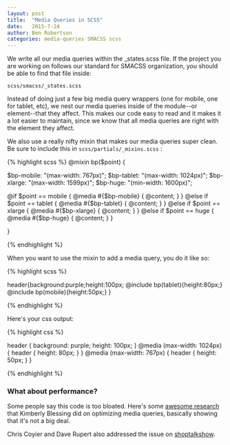 ```yaml
---
layout: post
title:  "Media Queries in SCSS"
date:   2015-7-24
author: Ben Robertson
categories: media-queries SMACSS scss
---
```


We write all our media queries within the _states.scss file. If the project you are working on follows our standard for SMACSS organization, you should be able to find that file inside:

<code>scss/smacss/_states.scss</code>

Instead of doing just a few big media query wrappers (one for mobile, one for tablet, etc), we nest our media queries inside of the module--or element--that they affect. This makes our code easy to read and it makes it a lot easier to maintain, since we know that all media queries are right with the element they affect.

We also use a really nifty mixin that makes our media queries super clean. Be sure to include this in <code>scss/partials/_mixins.scss</code> :

{% highlight scss %}
@mixin bp($point) {
  
  $bp-mobile: "(max-width: 767px)";
  $bp-tablet: "(max-width: 1024px)";
  $bp-xlarge: "(max-width: 1599px)";
  $bp-huge: "(min-width: 1600px)";

  @if $point == mobile {
    @media #{$bp-mobile}  { @content; }
  } 
  @else if $point == tablet {
    @media #{$bp-tablet} { @content; }
  }
  @else if $point == xlarge {
    @media #{$bp-xlarge} { @content; }
  } 
  @else if $point == huge {
    @media #{$bp-huge} { @content; }
  }

}

{% endhighlight %}

When you want to use the mixin to add a media query, you do it like so:

{% highlight scss %}

header{background:purple;height:100px;
	@include bp(tablet){height:80px;}
	@include bp(mobile){height:50px;}
}

{% endhighlight %}

Here's your css output:

{% highlight css %}

header {
  background: purple;
  height: 100px; }
  @media (max-width: 1024px) {
    header {
      height: 80px; } }
  @media (max-width: 767px) {
    header {
      height: 50px; } }

{% endhighlight %}

<h3>What about performance?</h3>
Some people say this code is too bloated. Here's some <a href="http://presentations.kimberlyblessing.com/2013/rwdsummit/Optimizing%20Media%20Queries.pdf">awesome research</a> that Kimberly Blessing did on optimizing media queries, basically showing that it's not a big deal.

Chris Coyier and Dave Rupert also addressed the issue on <a href="http://shoptalkshow.com/episodes/175-rapidfire-48/#t=40:15">shoptalkshow</a>.



